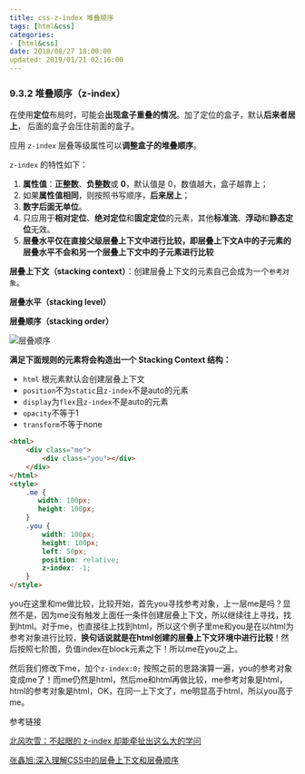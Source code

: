 ```yaml
---
title: css-z-index 堆叠顺序
tags: [html&css]
categories:
- [html&css]
date: 2018/08/27 18:00:00
updated: 2019/01/21 02:16:00
---
```


### 9.3.2 堆叠顺序（z-index）

在使用**定位**布局时，可能会**出现盒子重叠的情况**。加了定位的盒子，默认**后来者居上**， 后面的盒子会压住前面的盒子。

应用 `z-index` 层叠等级属性可以**调整盒子的堆叠顺序**。

`z-index` 的特性如下：

1. **属性值**：**正整数**、**负整数**或 **0**，默认值是 0，数值越大，盒子越靠上；
2. 如果**属性值相同**，则按照书写顺序，**后来居上**；
3. **数字后面无单位**。
4. 只应用于**相对定位**、**绝对定位**和**固定定位**的元素，其他**标准流**、**浮动**和**静态定位**无效。
5. **层叠水平仅在直接父级层叠上下文中进行比较，即层叠上下文A中的子元素的层叠水平不会和另一个层叠上下文中的子元素进行比较**



**层叠上下文（stacking context）**：创建层叠上下文的元素自己会成为一个`参考对象`。

**层叠水平（stacking level）**

**层叠顺序（stacking order）**



![层叠顺序](images/z-index.png)



**满足下面规则的元素将会构造出一个 Stacking Context 结构：**

- `html` 根元素默认会创建层叠上下文
- `position`不为`static`且`z-index`不是auto的元素
- `display`为`flex`且`z-index`不是auto的元素
- `opacity`不等于1
- `transform`不等于none



```html
<html>
    <div class="me">
        <div class="you"></div>
    </div>
</html>
<style>
    .me {
       width: 100px;
       height: 100px;
	}
    .you {
        width: 100px;
        height: 100px;
        left: 50px;
        position: relative;
        z-index: -1;
    }
</style>
```

you在这里和me做比较，比较开始，首先you寻找参考对象，上一层me是吗？显然不是，因为me没有触发上面任一条件创建层叠上下文，所以继续往上寻找，找到html。对于me，也直接往上找到html，所以这个例子里me和you是在以html为参考对象进行比较，**换句话说就是在html创建的层叠上下文环境中进行比较**！然后按照七阶图，负值index在block元素之下！所以me在you之上。

然后我们修改下me，加个`z-index:0;` 按照之前的思路演算一遍，you的参考对象变成me了！而me仍然是html，然后me和html再做比较，me参考对象是html，html的参考对象是html，OK，在同一上下文了，me明显高于html，所以you高于me。



参考链接

[元素上下层叠关系总结]: https://segmentfault.com/a/1190000005354175?utm_source=tag-newest

[ 北风吹雪：不起眼的 z-index 却能牵扯出这么大的学问](http://www.cnblogs.com/bfgis/p/5440956.html)

[张鑫旭:深入理解CSS中的层叠上下文和层叠顺序](https://www.zhangxinxu.com/wordpress/2016/01/understand-css-stacking-context-order-z-index/)

